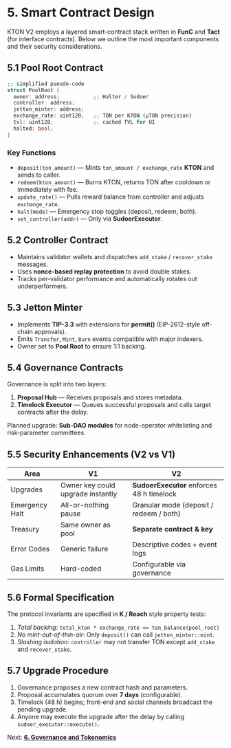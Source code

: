 # 5. Smart Contract Design

KTON V2 employs a layered smart-contract stack written in **FunC** and **Tact** (for interface contracts).  Below we outline the most important components and their security considerations.

## 5.1 Pool Root Contract

```rust
;; simplified pseudo-code
struct PoolRoot {
  owner: address;           ;; Halter / Sudoer
  controller: address;
  jetton_minter: address;
  exchange_rate: uint128;   ;; TON per KTON (µTON precision)
  tvl: uint128;             ;; cached TVL for UI
  halted: bool;
}
```

### Key Functions

* `deposit(ton_amount)` — Mints `ton_amount / exchange_rate` **KTON** and sends to caller.
* `redeem(kton_amount)` — Burns KTON, returns TON after cooldown or immediately with fee.
* `update_rate()` — Pulls reward balance from controller and adjusts `exchange_rate`.
* `halt(mode)` — Emergency stop toggles (deposit, redeem, both).
* `set_controller(addr)` — Only via **SudoerExecutor**.

## 5.2 Controller Contract

* Maintains validator wallets and dispatches `add_stake` / `recover_stake` messages.
* Uses **nonce-based replay protection** to avoid double stakes.
* Tracks per-validator performance and automatically rotates out underperformers.

## 5.3 Jetton Minter

* Implements **TIP-3.3** with extensions for **permit()** (EIP-2612-style off-chain approvals).
* Emits `Transfer`, `Mint`, `Burn` events compatible with major indexers.
* Owner set to **Pool Root** to ensure 1:1 backing.

## 5.4 Governance Contracts

Governance is split into two layers:

1. **Proposal Hub** — Receives proposals and stores metadata.
2. **Timelock Executor** — Queues successful proposals and calls target contracts after the delay.

Planned upgrade: **Sub-DAO modules** for node-operator whitelisting and risk-parameter committees.

## 5.5 Security Enhancements (V2 vs V1)

| Area | V1 | V2 |
|------|----|----|
| Upgrades | Owner key could upgrade instantly | **SudoerExecutor** enforces 48 h timelock |
| Emergency Halt | All-or-nothing pause | Granular mode (deposit / redeem / both) |
| Treasury | Same owner as pool | **Separate contract & key** |
| Error Codes | Generic failure | Descriptive codes + event logs |
| Gas Limits | Hard-coded | Configurable via governance |

## 5.6 Formal Specification

The protocol invariants are specified in **K / Reach** style property tests:

1. *Total backing*: `total_kton * exchange_rate <= ton_balance(pool_root)`
2. *No mint-out-of-thin-air*: Only `deposit()` can call `jetton_minter::mint`.
3. *Slashing isolation*: `controller` may not transfer TON except `add_stake` and `recover_stake`.

## 5.7 Upgrade Procedure

1. Governance proposes a new contract hash and parameters.
2. Proposal accumulates quorum over **7 days** (configurable).
3. Timelock (48 h) begins; front-end and social channels broadcast the pending upgrade.
4. Anyone may execute the upgrade after the delay by calling `sudoer_executor::execute()`.

Next: **[6. Governance and Tokenomics](06-Governance-and-Tokenomics.md)** 